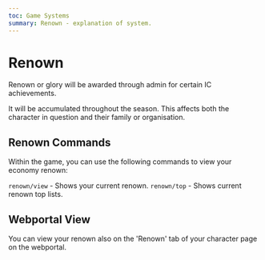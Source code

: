 ```yaml
---
toc: Game Systems
summary: Renown - explanation of system.
---
```

# Renown
Renown or glory will be awarded through admin for certain IC achievements.

It will be accumulated throughout the season. This affects both the character in question and their family or organisation.
  
## Renown Commands
Within the game, you can use the following commands to view your economy renown:

`renown/view` - Shows your current renown. 
`renown/top` - Shows current renown top lists.

## Webportal View
You can view your renown also on the 'Renown' tab of your character page on the webportal. 
